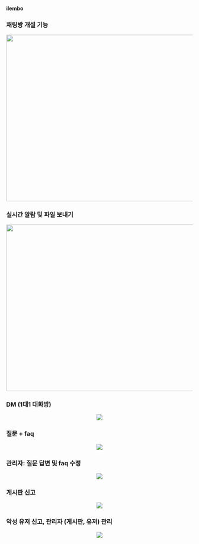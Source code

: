 #### ilembo


### 채팅방 개설 기능
<p align="center"> 
<img src="https://github.com/gahuileeee/ilembo/assets/141610403/54ce9a00-3694-4918-9fc4-275d0f467016"  width="600" height="450">
</p>


### 실시간 알람 및 파일 보내기
<p align="center"> 
<img src="https://github.com/gahuileeee/ilembo/assets/141610403/056ac682-5334-4ef0-8d4e-6e5edf9a04a5" width="600" height="450">
</p>


### DM (1대1 대화방)
<p align="center"> 
<img src="https://github.com/gahuileeee/ilembo/assets/141610403/69475b7e-8488-4547-9903-4c8375c5fed9">
</p>

### 질문 + faq 
<p align="center"> 
<img src="https://github.com/gahuileeee/ilembo/assets/141610403/bf8cd3d8-daf2-4f03-b016-33f9d49db4d0">
</p>

### 관리자: 질문 답변 및 faq 수정
<p align="center"> 
<img src="https://github.com/gahuileeee/ilembo/assets/141610403/a71b7ef0-3066-44c3-bb9e-7955950b7c35">
</p>

### 게시판 신고
<p align="center"> 
<img src="https://github.com/gahuileeee/ilembo/assets/141610403/86d05a70-7e64-412f-8ed3-97047c1e5c19">
</p>

### 악성 유저 신고, 관리자 (게시판, 유저) 관리
<p align="center"> 
<img src="https://github.com/gahuileeee/ilembo/assets/141610403/246210b2-1a01-4d20-acb0-197d6cf02e57">
</p>

